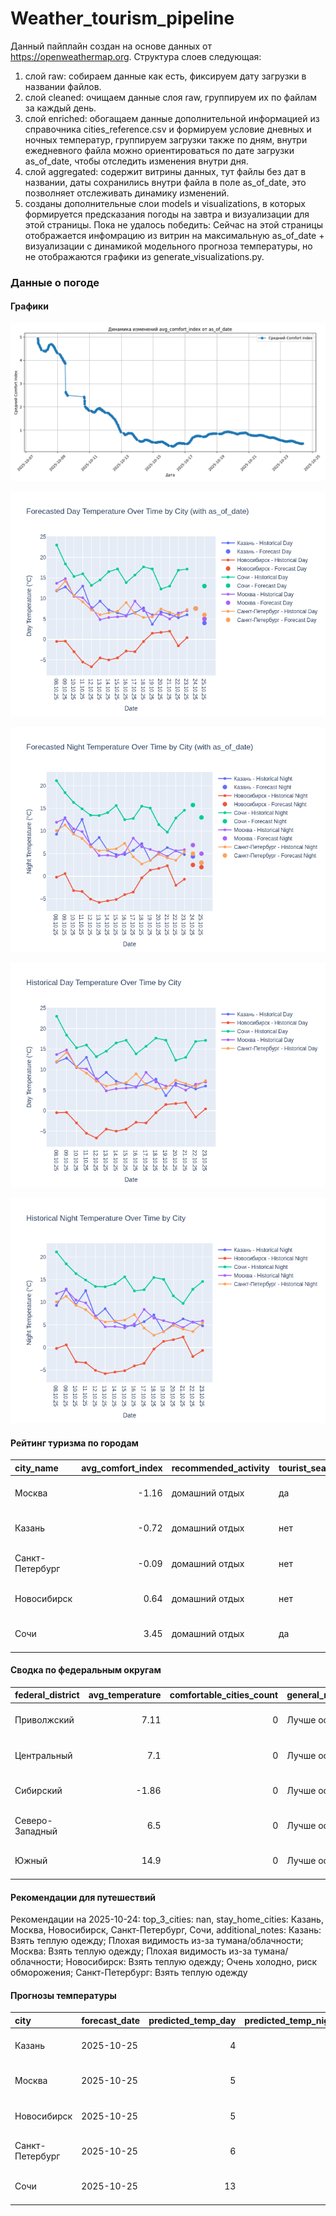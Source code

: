 # Weather_tourism_pipeline
Данный пайплайн создан на основе данных от https://openweathermap.org.
Структура слоев следующая:
  1) слой raw: 
  собираем данные как есть, фиксируем дату загрузки в названии файлов.
  2) слой cleaned:
  очищаем данные слоя raw, группируем их по файлам за каждый день.
  3) слой enriched:
  обогащаем данные дополнительной информацией из справочника cities_reference.csv и формируем условие дневных и ночных температур,
  группируем загрузки также по дням, внутри ежедневного файла можно ориентироваться по дате загрузки as_of_date, чтобы отследить изменения внутри дня.
  4) слой aggregated:
   содержит витрины данных, тут файлы без дат в названии, даты сохранились внутри файла в поле as_of_date, это позволняет отслеживать динамику изменений.
  6) созданы дополнительные слои models и visualizations, в которых формируется предсказания погоды на завтра и визуализации для этой страницы.
  Пока не удалось победить: Сейчас на этой страницы отображается инфомрацию из витрин на максимальную as_of_date + визуализации с динамикой модельного прогноза температуры, 
  но не отображаются графики из generate_visualizations.py.
<!-- WEATHER DATA START -->
### Данные о погоде

#### Графики
![Comfort Index Trend](data/visualizations/comfort_index_trend.png)

![Forecasted Day Temperature](data/visualizations/forecasted_day_temperature.png)

![Forecasted Night Temperature](data/visualizations/forecasted_night_temperature.png)

![Historical Day Temperature](data/visualizations/historical_day_temperature.png)

![Historical Night Temperature](data/visualizations/historical_night_temperature.png)

#### Рейтинг туризма по городам
| city_name       |   avg_comfort_index | recommended_activity   | tourist_season_match   | tourism_season   | tour_recommendation       | as_of_date          |
|:----------------|--------------------:|:-----------------------|:-----------------------|:-----------------|:--------------------------|:--------------------|
| Москва          |               -1.16 | домашний отдых         | да                     | Круглогодично    | домашний отдых в сезон    | 2025-10-24 09:25:00 |
| Казань          |               -0.72 | домашний отдых         | нет                    | Май-Сентябрь     | домашний отдых вне сезона | 2025-10-24 09:25:00 |
| Санкт-Петербург |               -0.09 | домашний отдых         | нет                    | Май-Сентябрь     | домашний отдых вне сезона | 2025-10-24 09:25:00 |
| Новосибирск     |                0.64 | домашний отдых         | нет                    | Июнь-Август      | домашний отдых вне сезона | 2025-10-24 09:25:00 |
| Сочи            |                3.45 | домашний отдых         | да                     | Май-Октябрь      | домашний отдых в сезон    | 2025-10-24 09:25:00 |

#### Сводка по федеральным округам
| federal_district   |   avg_temperature |   comfortable_cities_count | general_recommendation   | as_of_date          |
|:-------------------|------------------:|---------------------------:|:-------------------------|:--------------------|
| Приволжский        |              7.11 |                          0 | Лучше остаться дома      | 2025-10-24 09:25:00 |
| Центральный        |              7.1  |                          0 | Лучше остаться дома      | 2025-10-24 09:25:00 |
| Сибирский          |             -1.86 |                          0 | Лучше остаться дома      | 2025-10-24 09:25:00 |
| Северо-Западный    |              6.5  |                          0 | Лучше остаться дома      | 2025-10-24 09:25:00 |
| Южный              |             14.9  |                          0 | Лучше остаться дома      | 2025-10-24 09:25:00 |

#### Рекомендации для путешествий
Рекомендации на 2025-10-24: top_3_cities: nan, stay_home_cities: Казань, Москва, Новосибирск, Санкт-Петербург, Сочи, additional_notes: Казань: Взять теплую одежду; Плохая видимость из-за тумана/облачности; Москва: Взять теплую одежду; Плохая видимость из-за тумана/облачности; Новосибирск: Взять теплую одежду; Очень холодно, риск обморожения; Санкт-Петербург: Взять теплую одежду

#### Прогнозы температуры
| city            | forecast_date   |   predicted_temp_day |   predicted_temp_night | model_type       | as_of_date          |
|:----------------|:----------------|---------------------:|-----------------------:|:-----------------|:--------------------|
| Казань          | 2025-10-25      |                    4 |                      3 | LinearRegression | 2025-10-24 09:26:07 |
| Москва          | 2025-10-25      |                    5 |                      5 | LinearRegression | 2025-10-24 09:26:07 |
| Новосибирск     | 2025-10-25      |                    5 |                      2 | LinearRegression | 2025-10-24 09:26:07 |
| Санкт-Петербург | 2025-10-25      |                    6 |                      3 | LinearRegression | 2025-10-24 09:26:07 |
| Сочи            | 2025-10-25      |                   13 |                     13 | LinearRegression | 2025-10-24 09:26:07 |


<!-- WEATHER DATA END -->
